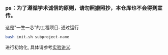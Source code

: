 ### ps：为了遵循学术诚信的原则，请勿照搬照抄，本仓库也不会得到宣传。

这是"一生一芯"的工程项目. 通过运行  
```bash
bash init.sh subproject-name  
```
进行初始化, 具体请参考[实验讲义][lecture note].  

[lecture note]: https://ysyx.oscc.cc/docs/  
